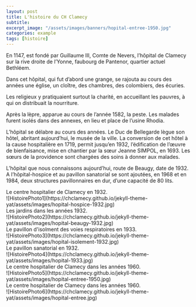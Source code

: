 ```yaml
---
layout: post
title: L'histoire du CH Clamecy
subtitle:
excerpt_image: "/assets/images/banners/hopital-entree-1950.jpg"
categories: example
tags: [histoire]
---
```


En 1147, est fondé par Guillaume III, Comte de Nevers, l’hôpital de Clamecy sur la rive droite de l’Yonne, faubourg de Pantenor, quartier actuel Bethléem.

Dans cet hôpital, qui fut d’abord une grange, se rajouta au cours des années une église, un cloître, des chambres, des colombiers, des écuries.

Les religieux y pratiquaient surtout la charité, en accueillant les pauvres, à qui on distribuait la nourriture.

Après la lèpre, apparue au cours de l’année 1582, la peste. Les malades furent isolés dans des annexes, en lieu et place de l’usine Rhodia.

L’hôpital se délabre au cours des années. Le Duc de Bellegarde lègue son hôtel, abritant aujourd’hui, le musée de la ville. La conversion de cet hôtel à la cause hospitalière en 1719, permit jusqu’en 1932, l’édification de l’œuvre de bienfaisance, mise en chantier par la sœur Jeanne SIMPOL, en 1693. Les sœurs de la providence sont chargées des soins à donner aux malades.

L’hôpital que nous connaissons aujourd’hui, route de Beaugy, date de 1932. A l’hôpital-hospice et au pavillon sanatorial se sont ajoutées, en 1968 et en 1984, deux structures pavillonnaires en dur, d’une capacité de 80 lits.


<figcaption>Le centre hospitalier de Clamecy en 1932.</figcaption>
![HistoirePhoto1](https://chclamecy.github.io/jekyll-theme-yat/assets/images/hopital-hospice-1932.jpg)


<figcaption>Les jardins dans les années 1932.</figcaption>
![HistoirePhoto2](https://chclamecy.github.io/jekyll-theme-yat/assets/images/hopital-beaugy-1932.jpg)


<figcaption>Le  pavillon d'isolment des voies respiratoires en 1933.</figcaption>
![HistoirePhoto3](https://chclamecy.github.io/jekyll-theme-yat/assets/images/hopital-isolement-1932.jpg)


<figcaption>Le  pavillon sanatorial en 1932.</figcaption>
![HistoirePhoto4](https://chclamecy.github.io/jekyll-theme-yat/assets/images/hopital-1933.jpg)
 

<figcaption>Le centre hospitalier de Clamecy dans les années 1960.</figcaption>
![HistoirePhoto5](https://chclamecy.github.io/jekyll-theme-yat/assets/images/hopital-entree-1950.jpg)


<figcaption>Le centre hospitalier de Clamecy dans les années 1960.</figcaption>
![HistoirePhoto6](https://chclamecy.github.io/jekyll-theme-yat/assets/images/hopital-entree.jpg)

